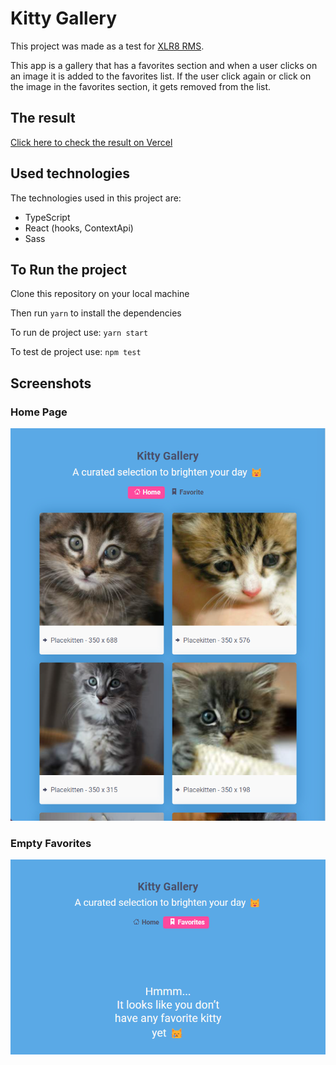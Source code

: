 # Kitty Gallery

This project was made as a test for [XLR8 RMS](https://www.xlr8rms.com/).

This app is a gallery that has a favorites section and when a user clicks on an image it is added to the favorites list. If the user click again or click on the image in the favorites section, it gets removed from the list.

## The result

[Click here to check the result on Vercel](https://kitty-gallery.vercel.app/)

## Used technologies

The technologies used in this project are:

- TypeScript
- React (hooks, ContextApi)
- Sass

## To Run the project

Clone this repository on your local machine

Then run `yarn` to install the dependencies

To run de project use: `yarn start`

To test de project use: `npm test`

## Screenshots

### Home Page

![Home](./public/screenshots/home.png)

### Empty Favorites

![Empty Favorites](./public/screenshots/empty_favorites.png)
